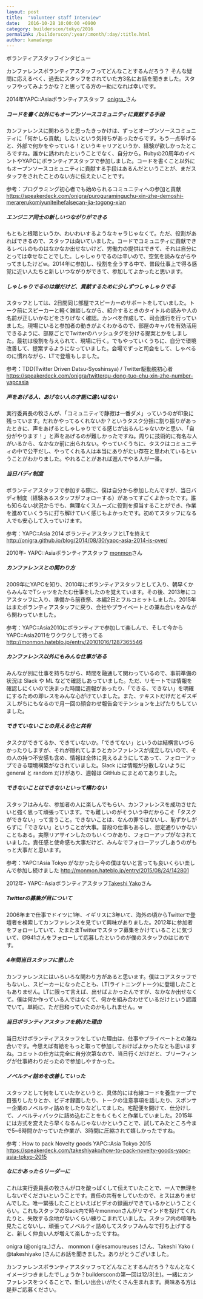 ```yaml
---
layout: post
title:  "Volunteer staff Interview"
date:   2016-10-28 10:00:00 +0900
category: builderscon/tokyo/2016
permalink: /builderscon/:year/:month/:day/:title.html
author: kamadango
---
```


ボランティアスタッフインタビュー

カンファレンスボランティアスタッフってどんなことするんだろう？
そんな疑問に応えるべく、過去にスタッフをされていた方3名にお話を聞きました。スタッフやってみようかな？と思ってる方の一助になれば幸いです。

2014年YAPC::Asiaボランティアスタッフ  [onigra_](https://twitter.com/onigra_)さん

##### コードを書く以外にもオープンソースコミュニティに貢献する手段


カンファレンスに関わろうと思ったきっかけは、ずっとオープンソースコミュニティに「何かしら貢献」したいという気持ちがあったからです。もう一点挙げると、外部で何かをやっている！というキャリアというか、経験が欲しかったところですね。誰かに誘われたということでなく、自分から。Rubyの20周年のイベントやYAPCにボランティアスタッフで参加しました。コードを書くこと以外にもオープンソースコミュニティに貢献する手段はあるんだということが、まだスタッフをされたことのない方に伝えたいことです。

参考：プログラミング初心者でも始められるコミュニティへの参加と貢献 
https://speakerdeck.com/onigra/puroguraminguchu-xin-zhe-demoshi-merarerukomiyuniteihefalsecan-jia-togong-xian

##### エンジニア同士の新しいつながりができる 

もともと根暗というか、わいわいするようなキャラじゃなくて。ただ、役割があればできるので、スタッフは向いていました。コードでコミュニティに貢献できるレベルのものはなかなか出せないけど、労働力の提供はできて、それは自分にとっては幸せなことでした。しゃしゃりでるのは辛いので、空気を読みながらやってましたけどw。2014年に参加し、役割を全うする中で、普段仕事上で得る感覚に近い人たちと新しいつながりができて、参加してよかったと思います。






##### しゃしゃりでるのは嫌だけど、貢献するために少しずつしゃしゃりでる

スタッフとしては、2日間同じ部屋でスピーカーのサポートをしていました。トーク前にスピーカーと軽く雑談しながら、紹介するときのタイトルの読みや人の名前が正しいかなどをさりげなく確認。カンペを作成して、司会進行を行っていました。現場にいると参加者の動きがよくわかるので、部屋のキャパを有効活用できるように、部屋ごとでTwitterのハッシュタグを分ける提案とかをしました。最初は役割を与えられて、現場に行く。でもやっていくうちに、自分で環境改善して、提案するようになっていました。会場でずっと司会をして、しゃべるのに慣れながら、LTで登壇もしました。

参考：TDD(Twitter Driven Datsu-Syoshinsya) / Twitter駆動脱初心者
https://speakerdeck.com/onigra/twitterqu-dong-tuo-chu-xin-zhe-number-yapcasia














##### 声をあげる人、あげない人の才能に違いはない

実行委員長の牧さんが、「コミュニティで静寂は一番ダメ」っていうのが印象に残っています。だれかやってるくれないか？というタスク分担に割り振りがあったときに、声をあげるとしゃしゃりでてる感じが出るんじゃないかと思い、「自分がやります！」と声をあげるのが難しかったですね。周りに技術的に有名な人がいるから、なかなか前に出られない。やっていくうちに、タスクはコミュニティの中で公平だし、やってくれる人は本当にありがたい存在と思われているということがわかりました。やれることがあれば進んでやる人が一番。









##### 当日バディ制度

ボランティアスタッフで参加する際に、僕は自分から参加したんですが、当日バディ制度（経験あるスタッフがフォローする）があってすごくよかったです。誰も知らない状況からでも、無理なくスムーズに役割を担当することができ、作業を進めていくうちに打ち解けていく感じもよかったです。初めてスタッフになる人でも安心して入っていけます。

参考：YAPC::Asia 2014 ボランティアスタッフとLTを終えて
http://onigra.github.io/blog/2014/08/30/yapc-asia-2014-is-over/








2010年- YAPC::Asiaボランティアスタッフ [monmon](https://twitter.com/lesamoureuses)さん

##### カンファレンスとの関わり方

2009年にYAPCを知り、2010年にボランティアスタッフとして入り、朝早くからみんなでTシャツをたたむ仕事をしたのを覚えています。その後、2013年にコアスタッフに入り、準備から前夜祭、本編2日とフルコミットしました。2015年はまたボランティアスタッフに戻り、会社やプライベートとの兼ね合いをみながら関わっていました。

参考：YAPC::Asia2010にボランティアで参加して楽しんで、そして今からYAPC::Asia2011をワクワクして待ってる
http://monmon.hateblo.jp/entry/20101016/1287365546





##### カンファレンス以外にもみんな仕事がある

みんなが別に仕事を持ちながら、時間を融通して関わっているので、事前準備の状況は Slack や ML などで確認しあっていました。ただ、リモートでは情報を確認しにくいので決まった時間に週報があったり、「できる、できない」を明確にするための即レスをみんな心がけていました。また、テキストだけだとギスギスしがちにもなるので月一回の顔合わせ報告会でテンションを上げたりもしていました。










##### できていないことの見える化と共有

タスクができてるか、できていないか。「できてない」というのは結構言いづらかったりしますが、それが隠れてしまうとカンファレンスが成立しないので、その人の持つ不安感も含め、情報は全体に見えるようにしてあって、フォローアップできる環境構築がなされていました。Slack には情報が分散しないように general と random だけがあり、週報は GitHub にまとめてありました。











##### できないことはできないといって構わない

スタッフはみんな、参加者の人に楽しんでもらい、カンファレンスを成功させたいと強く思って頑張っています。でも難しいのがそういう中だからこそ「タスクができない」って言うこと。できないことは、なんの罪ではないし、恥ずかしがらずに「できない」ということが大事。普段の仕事もあるし、想定通りいかないこともある。実際リアサインしたのもいくつかあり、フォローアップがなされていました。責任感と使命感も大事だけど、みんなでフォローアップしあうのがもっと大事だと思います。

参考：YAPC::Asia Tokyo がなかったら今の僕はないと言っても良いくらい楽しんで参加し続けました
http://monmon.hateblo.jp/entry/2015/08/24/142801





2012年- YAPC::Asiaボランティアスタッフ[Takeshi Yako](https://twitter.com/takeshiyako)さん
#####  Twitterの募集が目について

2006年まで仕事でドイツに1年、イギリスに3年いて、海外の頃からTwitterで登壇者を検索してカンファレンスを見ていて興味がありました。2012年に参加者をフォローしていて、たまたまTwitterでスタッフ募集をかけていることに気づいて、@941さんをフォローして応募したというのが僕のスタッフのはじめです。










#####  4年間当日スタッフに徹した

カンファレンスにはいろいろな関わり方があると思います。僕はコアスタッフでもないし、スピーカーになったことも、LT(ライトニングトーク)に登壇したこともありません。LTに限って言えば、出せばよかったんですが、なかなか出せなくて。僕は何か作っている人ではなくて、何かを組み合わせているだけという認識でいて。単純に、ただ日和っていたのかもしれません。w











##### 当日ボランティアスタッフを続けた理由
当日だけボランティアスタッフをしていた理由は、仕事やプライベートとの兼ね合いです。今思えば有給をもっと取って参加しておけばよかったなとも思いますね。コミットの仕方は完全に自分次第なので、当日行くだけだと、ブリーフィングが仕事終わりだったので参加しやすかった。












##### ノベルティ詰めを改善していった
スタッフとして何をしていたかというと、具体的には有線コードを養生テープで目張りしたりとか、ビデオ録画したり、トークの注意事項を話したり、スポンサー企業のノベルティ詰めをしたりなどしてました。宅配便を開けて、仕分けして、ノベルティバックに詰め込むことをもくもくと作業していました。2015年には方式を変えたら早くなるんじゃないかということで、試してみたところ今まで5~6時間かかっていた作業が、3時間に圧縮されて嬉しかったですね。

参考：How to pack Novelty goods YAPC::Asia Tokyo 2015
https://speakerdeck.com/takeshiyako/how-to-pack-novelty-goods-yapc-asia-tokyo-2015






##### なにかあったらリーダーに

これは実行委員長の牧さんが口を酸っぱくして伝えていたことで、一人で無理をしないでくださいということです。責任の共有をしていたので、ミスはありませんでした。唯一緊張したことといえばビデオの録画ができているかということくらい。これもスタッフのSlack内で時々monmonさんがリマインドを投げてくれたりと、失敗する余地がないくらい練りこまれていました。スタッフ内の喧嘩も見たことないし、頑張ってノベルティ詰めしてスタッフみんなで打ち上げすると、新しく仲良い人が増えて楽しかったですね。

onigra (@onigra_)さん、 monmon ( @lesamoureuses )さん、Takeshi Yako ( @takeshiyako )さんにお話を聞きました。ありがとうございました。

カンファレンスボランティアスタッフってどんなことするんだろう？なんとなくイメージつきましたでしょうか？buildersconの第一回は12/3(土)。一緒にカンファレンスをつくることで、新しい出会いがたくさん生まれます。興味ある方は是非ご応募ください。

